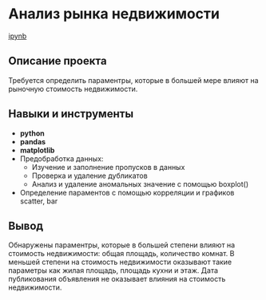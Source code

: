 # Анализ рынка недвижимости

[ipynb](https://github.com/VellStef/Portfolio/blob/main/Real%20Estate%20Research/Исследование%20объявлений%20о%20продаже%20недвижимости.ipynb)

## Описание проекта

Требуется определить параментры, которые в большей мере влияют на рыночную стоимость недвижимости.



## Навыки и инструменты

- **python**
- **pandas**
- **matplotlib**
- Предобработка данных:
  - Изучение и заполнение пропусков в данных
  - Проверка и удаление дубликатов
  - Анализ и удаление аномальных значение с помощью boxplot()
- Определение параментов с помощью корреляции и графиков scatter, bar


## Вывод

Обнаружены параментры, которые в большей степени влияют на стоимость недвижимости: общая площадь, количество комнат. В меньшей степени на стоимость недвижимости оказывают такие параметры как жилая площадь, площадь кухни и этаж. Дата публикования объявления не оказывает влияния на стоимость недвижимости. 
